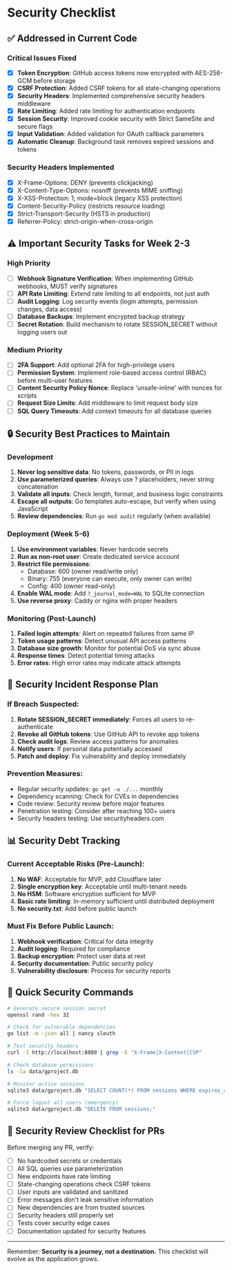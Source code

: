 # Security Checklist

## ✅ Addressed in Current Code

### Critical Issues Fixed
- [x] **Token Encryption**: GitHub access tokens now encrypted with AES-256-GCM before storage
- [x] **CSRF Protection**: Added CSRF tokens for all state-changing operations
- [x] **Security Headers**: Implemented comprehensive security headers middleware
- [x] **Rate Limiting**: Added rate limiting for authentication endpoints
- [x] **Session Security**: Improved cookie security with Strict SameSite and secure flags
- [x] **Input Validation**: Added validation for OAuth callback parameters
- [x] **Automatic Cleanup**: Background task removes expired sessions and tokens

### Security Headers Implemented
- [x] X-Frame-Options: DENY (prevents clickjacking)
- [x] X-Content-Type-Options: nosniff (prevents MIME sniffing)
- [x] X-XSS-Protection: 1; mode=block (legacy XSS protection)
- [x] Content-Security-Policy (restricts resource loading)
- [x] Strict-Transport-Security (HSTS in production)
- [x] Referrer-Policy: strict-origin-when-cross-origin

## ⚠️ Important Security Tasks for Week 2-3

### High Priority
- [ ] **Webhook Signature Verification**: When implementing GitHub webhooks, MUST verify signatures
- [ ] **API Rate Limiting**: Extend rate limiting to all endpoints, not just auth
- [ ] **Audit Logging**: Log security events (login attempts, permission changes, data access)
- [ ] **Database Backups**: Implement encrypted backup strategy
- [ ] **Secret Rotation**: Build mechanism to rotate SESSION_SECRET without logging users out

### Medium Priority  
- [ ] **2FA Support**: Add optional 2FA for high-privilege users
- [ ] **Permission System**: Implement role-based access control (RBAC) before multi-user features
- [ ] **Content Security Policy Nonce**: Replace 'unsafe-inline' with nonces for scripts
- [ ] **Request Size Limits**: Add middleware to limit request body size
- [ ] **SQL Query Timeouts**: Add context timeouts for all database queries

## 🔒 Security Best Practices to Maintain

### Development
1. **Never log sensitive data**: No tokens, passwords, or PII in logs
2. **Use parameterized queries**: Always use ? placeholders, never string concatenation
3. **Validate all inputs**: Check length, format, and business logic constraints
4. **Escape all outputs**: Go templates auto-escape, but verify when using JavaScript
5. **Review dependencies**: Run `go mod audit` regularly (when available)

### Deployment (Week 5-6)
1. **Use environment variables**: Never hardcode secrets
2. **Run as non-root user**: Create dedicated service account
3. **Restrict file permissions**: 
   - Database: 600 (owner read/write only)
   - Binary: 755 (everyone can execute, only owner can write)
   - Config: 400 (owner read-only)
4. **Enable WAL mode**: Add `?_journal_mode=WAL` to SQLite connection
5. **Use reverse proxy**: Caddy or nginx with proper headers

### Monitoring (Post-Launch)
1. **Failed login attempts**: Alert on repeated failures from same IP
2. **Token usage patterns**: Detect unusual API access patterns
3. **Database size growth**: Monitor for potential DoS via sync abuse
4. **Response times**: Detect potential timing attacks
5. **Error rates**: High error rates may indicate attack attempts

## 🚨 Security Incident Response Plan

### If Breach Suspected:
1. **Rotate SESSION_SECRET immediately**: Forces all users to re-authenticate
2. **Revoke all GitHub tokens**: Use GitHub API to revoke app tokens
3. **Check audit logs**: Review access patterns for anomalies
4. **Notify users**: If personal data potentially accessed
5. **Patch and deploy**: Fix vulnerability and deploy immediately

### Prevention Measures:
- Regular security updates: `go get -u ./...` monthly
- Dependency scanning: Check for CVEs in dependencies
- Code review: Security review before major features
- Penetration testing: Consider after reaching 100+ users
- Security headers testing: Use securityheaders.com

## 📊 Security Debt Tracking

### Current Acceptable Risks (Pre-Launch):
1. **No WAF**: Acceptable for MVP, add Cloudflare later
2. **Single encryption key**: Acceptable until multi-tenant needs
3. **No HSM**: Software encryption sufficient for MVP
4. **Basic rate limiting**: In-memory sufficient until distributed deployment
5. **No security.txt**: Add before public launch

### Must Fix Before Public Launch:
1. **Webhook verification**: Critical for data integrity
2. **Audit logging**: Required for compliance
3. **Backup encryption**: Protect user data at rest
4. **Security documentation**: Public security policy
5. **Vulnerability disclosure**: Process for security reports

## 🔑 Quick Security Commands

```bash
# Generate secure session secret
openssl rand -hex 32

# Check for vulnerable dependencies
go list -m -json all | nancy sleuth

# Test security headers
curl -I http://localhost:8080 | grep -E "X-Frame|X-Content|CSP"

# Check database permissions
ls -la data/gproject.db

# Monitor active sessions
sqlite3 data/gproject.db "SELECT COUNT(*) FROM sessions WHERE expires_at > datetime('now');"

# Force logout all users (emergency)
sqlite3 data/gproject.db "DELETE FROM sessions;"
```

## 📝 Security Review Checklist for PRs

Before merging any PR, verify:
- [ ] No hardcoded secrets or credentials
- [ ] All SQL queries use parameterization
- [ ] New endpoints have rate limiting
- [ ] State-changing operations check CSRF tokens
- [ ] User inputs are validated and sanitized
- [ ] Error messages don't leak sensitive information
- [ ] New dependencies are from trusted sources
- [ ] Security headers still properly set
- [ ] Tests cover security edge cases
- [ ] Documentation updated for security features

---

Remember: **Security is a journey, not a destination.** This checklist will evolve as the application grows.